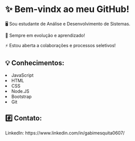 <h1>✨ Bem-vindx ao meu GitHub!</h1> 


<p>🖥️ Sou estudante de Análise e Desenvolvimento de Sistemas.</p>

<p>🌱 Sempre em evolução e aprendizado!</p>

<p>⚡ Estou aberta a colaborações e processos seletivos!</p>


<h2>💡 Conhecimentos:</h2>
    <li>JavaScript
    <li>HTML
    <li>CSS
    <li>Node.JS
    <li>Bootstrap
    <li>Git</li>


<h2>#️⃣ Contato:</h2>
 <p>LinkedIn: https://www.linkedin.com/in/gabimesquita0607/</p>
  
